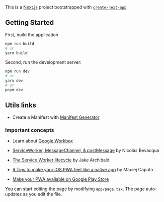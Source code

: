 This is a [Next.js](https://nextjs.org/) project bootstrapped with [`create-next-app`](https://github.com/vercel/next.js/tree/canary/packages/create-next-app).

## Getting Started
First, build the application

```bash
npm run build
# or
yarn build
```
Second, run the development server:

```bash
npm run dev
# or
yarn dev
# or
pnpm dev
```
## Utils links
- Create a Manifest with [Manifest Generator](https://www.simicart.com/manifest-generator.html/)

### Important concepts

- Learn about [Google Workbox](https://developer.chrome.com/docs/workbox/what-is-workbox/)

- [ServiceWorker, MessageChannel, & postMessage](https://ponyfoo.com/articles/serviceworker-messagechannel-postmessage) by Nicolás Bevacqua

- [The Service Worker lifecycle](https://web.dev/service-worker-lifecycle/) by Jake Archibald

- [6 Tips to make your iOS PWA feel like a native app](https://www.netguru.com/blog/pwa-ios) by Maciej Caputa

- [Make your PWA available on Google Play Store](https://www.netguru.com/blog/make-your-pwa-available-on-google-play-store)

You can start editing the page by modifying `app/page.tsx`. The page auto-updates as you edit the file.


